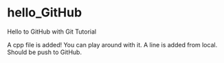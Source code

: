 # hello_GitHub
Hello to GitHub with Git Tutorial

A cpp file is added! You can play around with it.
A line is added from local. Should be push to GitHub.
